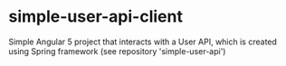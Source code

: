 # simple-user-api-client
Simple Angular 5 project that interacts with a User API, which is created using Spring framework (see repository 'simple-user-api')
